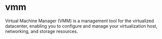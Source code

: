 # vmm
Virtual Machine Manager (VMM) is a management tool for the virtualized datacenter, enabling you to configure and manage your virtualization host, networking, and storage resources.
